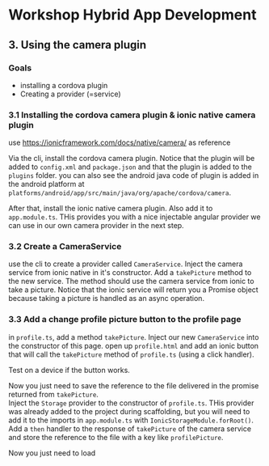 # Workshop Hybrid App Development
## 3. Using the camera plugin
### Goals

* installing a cordova plugin
* Creating a provider (=service) 


### 3.1 Installing the cordova camera plugin & ionic native camera plugin
use https://ionicframework.com/docs/native/camera/ as reference

Via the cli, install the cordova camera plugin. Notice that the plugin will be added to `config.xml` and `package.json` and that the plugin is added to the `plugins` folder. you can also see the android java code of plugin is added in the android platform at `platforms/android/app/src/main/java/org/apache/cordova/camera`.

After that, install the ionic native camera plugin. Also add it to `app.module.ts`. THis provides you with a nice injectable angular provider we can use in our own camera provider in the next step.

### 3.2 Create a CameraService
use the cli to create a provider called `CameraService`. Inject the camera service from ionic native in it's constructor.
Add a `takePicture` method to the new service. The method should use the camera service from ionic to take a picture. Notice that the ionic service will return you a Promise object because taking a picture is handled as an async operation.

### 3.3 Add a change profile picture button to the profile page
in `profile.ts`, add a method `takePicture`. Inject our new `CameraService` into the constructor of this page. open up `profile.html` and add an ionic button that will call the `takePicture` method of `profile.ts` (using a click handler).

Test on a device if the button works.

Now you just need to save the reference to the file delivered in the promise returned from `takePicture`.  
Inject the `Storage` provider to the constructor of `profile.ts`. THis provider was already added to the project during scaffolding, but you will need to add it to the imports in `app.module.ts` with `IonicStorageModule.forRoot()`.
Add a `then` handler to the response of `takePicture` of the camera service and store the reference to the file with a key like `profilePicture`.

Now you just need to load 
